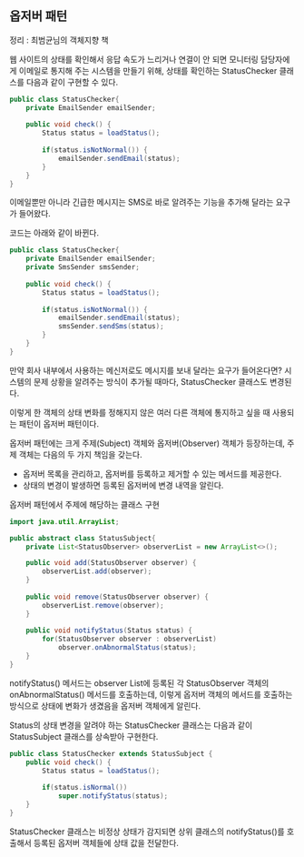 ## 옵저버 패턴

정리 : 최범균님의 객체지향 책

웹 사이트의 상태를 확인해서 응답 속도가 느리거나 연결이 안 되면 모니터링 담당자에게
이메일로 통지해 주는 시스템을 만들기 위해, 상태를 확인하는 StatusChecker 클래스를 다음과 같이 구현할 수 있다.

```java
public class StatusChecker{
    private EmailSender emailSender;
    
    public void check() {
        Status status = loadStatus();
    
        if(status.isNotNormal()) {
            emailSender.sendEmail(status);
        }
    }
}
```

이메일뿐만 아니라 긴급한 메시지는 SMS로 바로 알려주는 기능을 추가해 달라는 요구가 들어왔다.

코드는 아래와 같이 바뀐다.

```java
public class StatusChecker{
    private EmailSender emailSender;
    private SmsSender smsSender;
    
    public void check() {
        Status status = loadStatus();
    
        if(status.isNotNormal()) {
            emailSender.sendEmail(status);
            smsSender.sendSms(status);
        }
    }
}
```

만약 회사 내부에서 사용하는 메신저로도 메시지를 보내 달라는 요구가 들어온다면?
시스템의 문제 상황을 알려주는 방식이 추가될 때마다, StatusChecker 클래스도 변경된다.

이렇게 한 객체의 상태 변화를 정해지지 않은 여러 다른 객체에 통지하고 싶을 때 사용되는 패턴이 옵저버 패턴이다.

옵저버 패턴에는 크게 주제(Subject) 객체와 옵저버(Observer) 객체가 등장하는데, 주제 객체는 다음의 두 가지 책임을 갖는다.
- 옵저버 목록을 관리하고, 옵저버를 등록하고 제거할 수 있는 메서드를 제공한다.
- 상태의 변경이 발생하면 등록된 옵저버에 변경 내역을 알린다.

옵저버 패턴에서 주제에 해당하는 클래스 구현

```java
import java.util.ArrayList;

public abstract class StatusSubject{
    private List<StatusObserver> observerList = new ArrayList<>();

    public void add(StatusObserver observer) {
        observerList.add(observer);
    }
    
    public void remove(StatusObserver observer) {
        observerList.remove(observer);
    }
    
    public void notifyStatus(Status status) {
        for(StatusObserver observer : observerList)
            observer.onAbnormalStatus(status);
    }
}
```

notifyStatus() 메서드는 observer List에 등록된 각 StatusObserver 객체의 onAbnormalStatus() 메서드를 호출하는데,
이렇게 옵저버 객체의 메서드를 호출하는 방식으로 상태에 변화가 생겼음을 옵저버 객체에게 알린다.

Status의 상태 변경을 알려야 하는 StatusChecker 클래스는 다음과 같이 StatusSubject 클래스를 상속받아 구현한다.

```java
public class StatusChecker extends StatusSubject {
    public void check() {
        Status status = loadStatus();
    
        if(status.isNormal())
            super.notifyStatus(status);
    }
}
```

StatusChecker 클래스는 비정상 상태가 감지되면 상위 클래스의 notifyStatus()를 호출해서
등록된 옵저버 객체들에 상태 값을 전달한다.